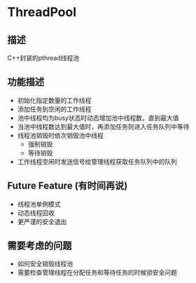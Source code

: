 # ThreadPool

## 描述

C++封装的pthread线程池

## 功能描述

- 初始化指定数量的工作线程
- 添加任务到空闲的工作线程
- 池中线程均为busy状态时动态增加池中线程数，直到最大值
- 当池中线程数达到最大值时，再添加任务则进入任务队列中等待
- 线程池销毁时依次销毁池中线程
    - 强制销毁
    - 等待销毁
- 工作线程空闲时发送信号给管理线程获取任务队列中的队列

## Future Feature (有时间再说)

- 线程池单例模式
- 动态线程回收
- 更严谨的安全退出

## 需要考虑的问题

- 如何安全销毁线程池
- 需要检查管理线程在分配任务和等待任务的时候锁安全问题